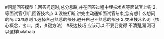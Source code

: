 #问题回答模型
1.回答问题时,总分思路,并在回答过程中埋技术点等面试官上钩
2.等面试官打断,回答技术点
3.没被打断,讲完主动通知面试官结束,您有想什么想问的吗
#2/8原则
1.选择自己熟悉的部分,避开自己不熟悉的部分
2.突出技术名词（核心概念，接口，类，关键方法）
#表达技巧
应该可以,不要我觉得
不清楚,猜测可以这样balabala
